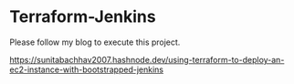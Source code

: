 # Terraform-Jenkins

Please follow my blog to execute this project.

https://sunitabachhav2007.hashnode.dev/using-terraform-to-deploy-an-ec2-instance-with-bootstrapped-jenkins
